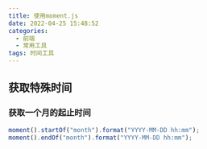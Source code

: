 ```yaml
---
title: 使用moment.js
date: 2022-04-25 15:48:52
categories:
  - 前端
  - 常用工具
tags: 时间工具
---
```


<div></div>

<!-- more -->

## 获取特殊时间

### 获取一个月的起止时间

```js
moment().startOf("month").format("YYYY-MM-DD hh:mm");
moment().endOf("month").format("YYYY-MM-DD hh:mm");
```

